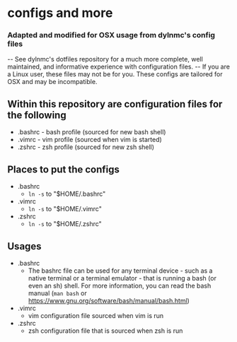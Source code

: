# configs and more #
### Adapted and modified for OSX usage from dylnmc's config files ###
-- See dylnmc's dotfiles repository for a much more complete, well maintained, and informative experience with configuration files. 
-- If you are a Linux user, these files may not be for you. These configs are tailored for OSX and may be incompatible.

## Within this repository are configuration files for the following ##
- .bashrc              - bash profile (sourced for new bash shell)
- .vimrc               - vim profile (sourced when vim is started)
- .zshrc               - zsh profile (sourced for new zsh shell)

## Places to put the configs ##
- .bashrc
    * `ln -s` to "$HOME/.bashrc"
- .vimrc
    * `ln -s` to "$HOME/.vimrc"
- .zshrc
    * `ln -s` to "$HOME/.zshrc"

## Usages ##
- .bashrc
  * The bashrc file can be used for any terminal device - such as a native terminal or a terminal emulator - that is running a bash (or even an sh) shell. For more information, you can read the bash manual (`man bash` or https://www.gnu.org/software/bash/manual/bash.html)
- .vimrc
    * vim configuration file sourced when vim is run
- .zshrc
    * zsh configuration file that is sourced when zsh is run
